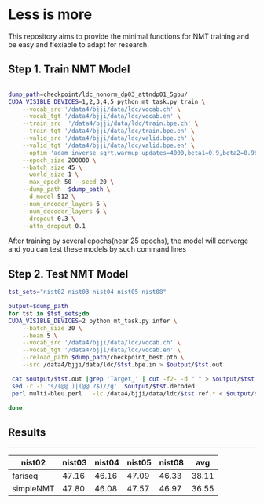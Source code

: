 # Less is more

This repository aims to provide the minimal functions for NMT training and be easy  and flexiable to adapt for research.

## Step 1. Train NMT Model 

```bash 

dump_path=checkpoint/ldc_nonorm_dp03_attndp01_5gpu/
CUDA_VISIBLE_DEVICES=1,2,3,4,5 python mt_task.py train \
    --vocab_src '/data4/bjji/data/ldc/vocab.ch' \
    --vocab_tgt '/data4/bjji/data/ldc/vocab.en' \
    --train_src  '/data4/bjji/data/ldc/train.bpe.ch' \
    --train_tgt '/data4/bjji/data/ldc/train.bpe.en' \
    --valid_src '/data4/bjji/data/ldc/valid.bpe.ch' \
    --valid_tgt '/data4/bjji/data/ldc/valid.bpe.en' \
    --optim 'adam_inverse_sqrt,warmup_updates=4000,beta1=0.9,beta2=0.98,lr=0.0005' \
    --epoch_size 200000 \
    --batch_size 45 \
    --world_size 1 \
    --max_epoch 50 --seed 20 \
    --dump_path  $dump_path \
    --d_model 512 \
    --num_encoder_layers 6 \
    --num_decoder_layers 6 \
    --dropout 0.3 \
    --attn_dropout 0.1

```

After training by several epochs(near 25 epochs), the model will converge and you can test these models by such command lines

## Step 2. Test NMT Model
```bash
tst_sets="nist02 nist03 nist04 nist05 nist08"

output=$dump_path
for tst in $tst_sets;do
CUDA_VISIBLE_DEVICES=2 python mt_task.py infer \
    --batch_size 30 \
    --beam 5 \
    --vocab_src '/data4/bjji/data/ldc/vocab.ch' \
    --vocab_tgt '/data4/bjji/data/ldc/vocab.en' \
    --reload_path $dump_path/checkpoint_best.pth \
    --src /data4/bjji/data/ldc/$tst.bpe.in > $output/$tst.out

 cat $output/$tst.out |grep 'Target_' | cut -f2- -d " " > $output/$tst.decoded
 sed -r -i 's/(@@ )|(@@ ?$)//g'  $output/$tst.decoded
 perl multi-bleu.perl   -lc /data4/bjji/data/ldc/$tst.ref.* < $output/$tst.decoded

done
```

## Results
***

|nist02 | nist03 | nist04 |nist05 |nist08 | avg|
|---|---- | --- | ---| ---    | ---   |
|fariseq| 47.16| 46.16 | 47.09|46.33    | 38.11   | 44.93 |
|simpleNMT| 47.80| 46.08 | 47.57|46.97    | 36.55   | 44.99 |

